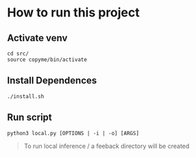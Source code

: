 # How to run this project

## Activate venv

```
cd src/
source copyme/bin/activate
```

## Install Dependences

```
./install.sh
```

## Run script

```
python3 local.py [OPTIONS | -i | -o] [ARGS]
```
> To run local inference / a feeback directory will be created

